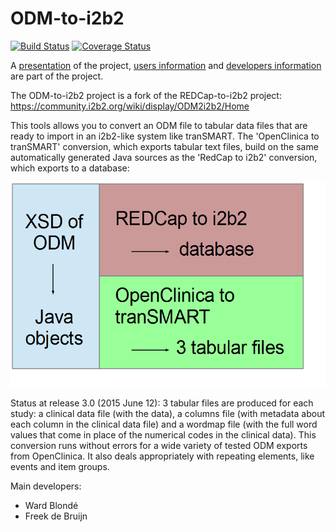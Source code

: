ODM-to-i2b2
===========

[![Build Status](https://travis-ci.org/CTMM-TraIT/trait_odm_to_i2b2.png)](https://travis-ci.org/CTMM-TraIT/trait_odm_to_i2b2)
[![Coverage Status](https://coveralls.io/repos/CTMM-TraIT/trait_odm_to_i2b2/badge.png)](https://coveralls.io/r/CTMM-TraIT/trait_odm_to_i2b2)

A [presentation](https://github.com/CTMM-TraIT/trait_odm_to_i2b2/blob/master/src/documentation/ODM%20to%20i2b2%20F2F%20The%20Hyve.pdf)
of the project,
[users information](https://github.com/CTMM-TraIT/trait_odm_to_i2b2/blob/master/src/documentation/UsersInformation.md) and
[developers information](https://github.com/CTMM-TraIT/trait_odm_to_i2b2/blob/master/src/documentation/DevelopersInformation.md)
are part of the project.

The ODM-to-i2b2 project is a fork of the REDCap-to-i2b2 project:
https://community.i2b2.org/wiki/display/ODM2i2b2/Home

This tools allows you to convert an ODM file to tabular data files that are ready to import in an i2b2-like system like
tranSMART. The 'OpenClinica to tranSMART' conversion, which exports tabular text files, build on the same automatically
generated Java sources as the 'RedCap to i2b2' conversion, which exports to a database:

![Image project structure](https://github.com/CTMM-TraIT/trait_odm_to_i2b2/blob/master/src/documentation/flag_RedCap_to_OCTM.png)

Status at release 3.0 (2015 June 12): 3 tabular files are produced for each study: a clinical data file (with the data),
a columns file (with metadata about each column in the clinical data file) and a wordmap file (with the full word values
that come in place of the numerical codes in the clinical data). This conversion runs without errors for a wide
variety of tested ODM exports from OpenClinica. It also deals appropriately with repeating elements,
like events and item groups.

Main developers:
- Ward Blondé
- Freek de Bruijn

